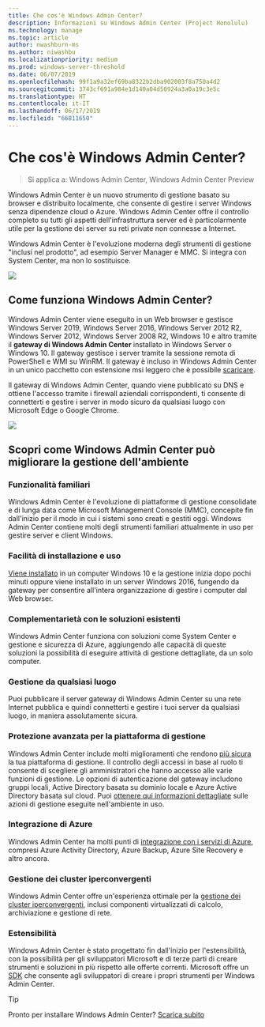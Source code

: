 ```yaml
---
title: Che cos'è Windows Admin Center?
description: Informazioni su Windows Admin Center (Project Honolulu)
ms.technology: manage
ms.topic: article
author: nwashburn-ms
ms.author: niwashbu
ms.localizationpriority: medium
ms.prod: windows-server-threshold
ms.date: 06/07/2019
ms.openlocfilehash: 99f1a9a32ef69ba8322b2dba902003f8a750a4d2
ms.sourcegitcommit: 3743cf691a984e1d140a04d50924a3a0a19c3e5c
ms.translationtype: HT
ms.contentlocale: it-IT
ms.lasthandoff: 06/17/2019
ms.locfileid: "66811650"
---
```

# <a name="what-is-windows-admin-center"></a>Che cos'è Windows Admin Center?

> Si applica a: Windows Admin Center, Windows Admin Center Preview

Windows Admin Center è un nuovo strumento di gestione basato su browser e distribuito localmente, che consente di gestire i server Windows senza dipendenze cloud o Azure. Windows Admin Center offre il controllo completo su tutti gli aspetti dell'infrastruttura server ed è particolarmente utile per la gestione dei server su reti private non connesse a Internet.

Windows Admin Center è l'evoluzione moderna degli strumenti di gestione "inclusi nel prodotto", ad esempio Server Manager e MMC. Si integra con System Center, ma non lo sostituisce.

![](../media/wac-complements.png)

## <a name="how-does-windows-admin-center-work"></a>Come funziona Windows Admin Center?

Windows Admin Center viene eseguito in un Web browser e gestisce Windows Server 2019, Windows Server 2016, Windows Server 2012 R2, Windows Server 2012, Windows Server 2008 R2, Windows 10 e altro tramite il **gateway di Windows Admin Center** installato in Windows Server o Windows 10. Il gateway gestisce i server tramite la sessione remota di PowerShell e WMI su WinRM. Il gateway è incluso in Windows Admin Center in un unico pacchetto con estensione msi leggero che è possibile [scaricare](https://aka.ms/windowsadmincenter).

Il gateway di Windows Admin Center, quando viene pubblicato su DNS e ottiene l'accesso tramite i firewall aziendali corrispondenti, ti consente di connetterti e gestire i server in modo sicuro da qualsiasi luogo con Microsoft Edge o Google Chrome.

![](../media/architecture.png)

## <a name="learn-how-windows-admin-center-improves-your-management-environment"></a>Scopri come Windows Admin Center può migliorare la gestione dell'ambiente

### <a name="familiar-functionality"></a>**Funzionalità familiari**

Windows Admin Center è l'evoluzione di piattaforme di gestione consolidate e di lunga data come Microsoft Management Console (MMC), concepite fin dall'inizio per il modo in cui i sistemi sono creati e gestiti oggi. Windows Admin Center contiene molti degli strumenti familiari attualmente in uso per gestire server e client Windows.

### <a name="easy-to-install-and-use"></a>**Facilità di installazione e uso**

[Viene installato](../deploy/install.md) in un computer Windows 10 e la gestione inizia dopo pochi minuti oppure viene installato in un server Windows 2016, fungendo da gateway per consentire all'intera organizzazione di gestire i computer dal Web browser.

### <a name="complements-existing-solutions"></a>**Complementarietà con le soluzioni esistenti**

Windows Admin Center funziona con soluzioni come System Center e gestione e sicurezza di Azure, aggiungendo alle capacità di queste soluzioni la possibilità di eseguire attività di gestione dettagliate, da un solo computer.

### <a name="manage-from-anywhere"></a>**Gestione da qualsiasi luogo**

Puoi pubblicare il server gateway di Windows Admin Center su una rete Internet pubblica e quindi connetterti e gestire i tuoi server da qualsiasi luogo, in maniera assolutamente sicura.

### <a name="enhanced-security-for-your-management-platform"></a>**Protezione avanzata per la piattaforma di gestione**

Windows Admin Center include molti miglioramenti che rendono [più sicura](../plan/user-access-options.md) la tua piattaforma di gestione. Il controllo degli accessi in base al ruolo ti consente di scegliere gli amministratori che hanno accesso alle varie funzioni di gestione. Le opzioni di autenticazione del gateway includono gruppi locali, Active Directory basata su dominio locale e Azure Active Directory basata sul cloud.  Puoi [ottenere qui informazioni dettagliate](../use/logging.md) sulle azioni di gestione eseguite nell'ambiente in uso.

### <a name="azure-integration"></a>**Integrazione di Azure**

Windows Admin Center ha molti punti di [integrazione con i servizi di Azure](../plan/azure-integration-options.md), compresi Azure Activity Directory, Azure Backup, Azure Site Recovery e altro ancora.

### <a name="manage-hyper-converged-clusters"></a>**Gestione dei cluster iperconvergenti**

Windows Admin Center offre un'esperienza ottimale per la [gestione dei cluster iperconvergenti](../use/manage-hyper-converged.md), inclusi componenti virtualizzati di calcolo, archiviazione e gestione di rete.

### <a name="extensibility"></a>**Estensibilità**

Windows Admin Center è stato progettato fin dall'inizio per l'estensibilità, con la possibilità per gli sviluppatori Microsoft e di terze parti di creare strumenti e soluzioni in più rispetto alle offerte correnti. Microsoft offre un [SDK](../extend/extensibility-overview.md) che consente agli sviluppatori di creare i propri strumenti per Windows Admin Center.

> [!Tip]
> Pronto per installare Windows Admin Center? [Scarica subito](https://aka.ms/windowsadmincenter)
